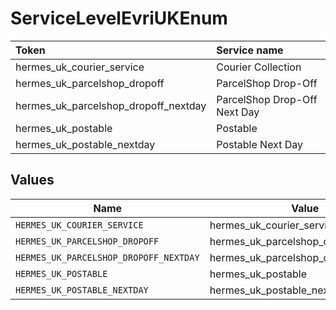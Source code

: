 # ServiceLevelEvriUKEnum

|Token | Service name|
|:---|:---|
| hermes_uk_courier_service | Courier Collection|
| hermes_uk_parcelshop_dropoff | ParcelShop Drop-Off|
| hermes_uk_parcelshop_dropoff_nextday | ParcelShop Drop-Off Next Day|
| hermes_uk_postable | Postable|
| hermes_uk_postable_nextday | Postable Next Day|



## Values

| Name                                   | Value                                  |
| -------------------------------------- | -------------------------------------- |
| `HERMES_UK_COURIER_SERVICE`            | hermes_uk_courier_service              |
| `HERMES_UK_PARCELSHOP_DROPOFF`         | hermes_uk_parcelshop_dropoff           |
| `HERMES_UK_PARCELSHOP_DROPOFF_NEXTDAY` | hermes_uk_parcelshop_dropoff_nextday   |
| `HERMES_UK_POSTABLE`                   | hermes_uk_postable                     |
| `HERMES_UK_POSTABLE_NEXTDAY`           | hermes_uk_postable_nextday             |